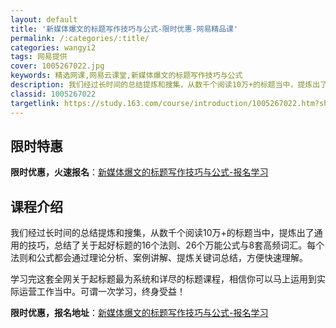 ```yaml
---
layout: default
title: '新媒体爆文的标题写作技巧与公式-限时优惠-网易精品课'
permalink: /:categories/:title/
categories: wangyi2
tags: 网易提供
cover: 1005267022.jpg
keywords: 精选网课,网易云课堂,新媒体爆文的标题写作技巧与公式
description: 我们经过长时间的总结提炼和搜集，从数千个阅读10万+的标题当中，提炼出了通用的技巧，总结了关于起好标题的16个法则、26
classid: 1005267022
targetlink: https://study.163.com/course/introduction/1005267022.htm?share=1&shareId=1025206652&utm_campaign=share&utm_medium=iphoneShare&utm_source=&utm_u=1025206652
---
```


## 限时特惠

**限时优惠，火速报名**：[新媒体爆文的标题写作技巧与公式-报名学习](https://study.163.com/course/introduction/1005267022.htm?share=1&shareId=1025206652&utm_campaign=share&utm_medium=iphoneShare&utm_source=&utm_u=1025206652)

## 课程介绍

我们经过长时间的总结提炼和搜集，从数千个阅读10万+的标题当中，提炼出了通用的技巧，总结了关于起好标题的16个法则、26个万能公式与8套高频词汇。每个法则和公式都会通过理论分析、案例讲解、提炼关键词总结，方便快速理解。

学习完这套全网关于起标题最为系统和详尽的标题课程，相信你可以马上运用到实际运营工作当中。可谓一次学习，终身受益！

**限时优惠，报名地址**：[新媒体爆文的标题写作技巧与公式-报名学习](https://study.163.com/course/introduction/1005267022.htm?share=1&shareId=1025206652&utm_campaign=share&utm_medium=iphoneShare&utm_source=&utm_u=1025206652)

